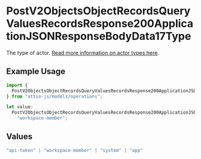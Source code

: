 # PostV2ObjectsObjectRecordsQueryValuesRecordsResponse200ApplicationJSONResponseBodyData17Type

The type of actor. [Read more information on actor types here](/docs/actors).

## Example Usage

```typescript
import {
  PostV2ObjectsObjectRecordsQueryValuesRecordsResponse200ApplicationJSONResponseBodyData17Type,
} from "attio-js/models/operations";

let value:
  PostV2ObjectsObjectRecordsQueryValuesRecordsResponse200ApplicationJSONResponseBodyData17Type =
    "workspace-member";
```

## Values

```typescript
"api-token" | "workspace-member" | "system" | "app"
```